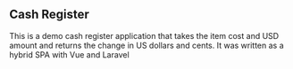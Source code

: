 ## Cash Register

This is a demo cash register application that takes the item cost and USD amount and returns the change in US dollars and cents.  It was written as a hybrid SPA with Vue and Laravel

